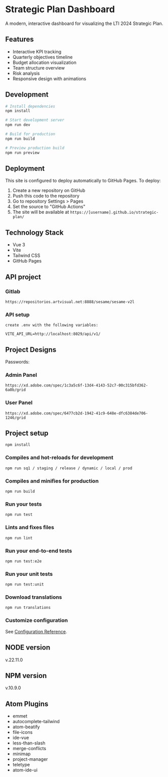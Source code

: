 # Strategic Plan Dashboard

A modern, interactive dashboard for visualizing the LTI 2024 Strategic Plan.

## Features

- Interactive KPI tracking
- Quarterly objectives timeline
- Budget allocation visualization
- Team structure overview
- Risk analysis
- Responsive design with animations

## Development

```bash
# Install dependencies
npm install

# Start development server
npm run dev

# Build for production
npm run build

# Preview production build
npm run preview
```

## Deployment

This site is configured to deploy automatically to GitHub Pages. To deploy:

1. Create a new repository on GitHub
2. Push this code to the repository
3. Go to repository Settings > Pages
4. Set the source to "GitHub Actions"
5. The site will be available at `https://[username].github.io/strategic-plan/`

## Technology Stack

- Vue 3
- Vite
- Tailwind CSS
- GitHub Pages

## API project

### Gitlab
```
https://repositorios.artvisual.net:8888/sesame/sesame-v2l
```

### API setup
```
create .env with the following variables:

VITE_API_URL=http://localhost:8029/api/v1/
```
## Project Designs

Passwords: 

### Admin Panel
```
https://xd.adobe.com/spec/1c3a5c6f-13d4-4143-52c7-00c315bfd362-6a0b/grid
```

### User Panel
```
https://xd.adobe.com/spec/6477cb2d-1942-41c9-648e-dfc6384de706-1246/grid
```

## Project setup
```
npm install
```

### Compiles and hot-reloads for development
```
npm run sq1 / staging / release / dynamic / local / prod
```

### Compiles and minifies for production
```
npm run build
```

### Run your tests
```
npm run test
```

### Lints and fixes files
```
npm run lint
```

### Run your end-to-end tests
```
npm run test:e2e
```

### Run your unit tests

```
npm run test:unit
```

### Download translations

```
npm run translations
```

### Customize configuration

See [Configuration Reference](https://cli.vuejs.org/config/).

## NODE version
v.22.11.0

## NPM version

v.10.9.0

## Atom Plugins

- emmet
- autocomplete-tailwind
- atom-beatify
- file-icons
- ide-vue
- less-than-slash
- merge-conflicts
- minimap
- project-manager
- teletype
- atom-ide-ui


